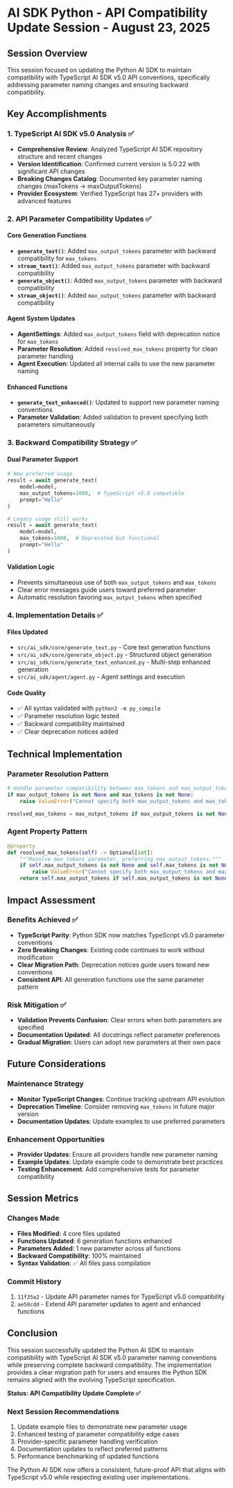 # AI SDK Python - API Compatibility Update Session - August 23, 2025

## Session Overview

This session focused on updating the Python AI SDK to maintain compatibility with TypeScript AI SDK v5.0 API conventions, specifically addressing parameter naming changes and ensuring backward compatibility.

## Key Accomplishments

### 1. TypeScript AI SDK v5.0 Analysis ✅
- **Comprehensive Review**: Analyzed TypeScript AI SDK repository structure and recent changes
- **Version Identification**: Confirmed current version is 5.0.22 with significant API changes
- **Breaking Changes Catalog**: Documented key parameter naming changes (maxTokens → maxOutputTokens)
- **Provider Ecosystem**: Verified TypeScript has 27+ providers with advanced features

### 2. API Parameter Compatibility Updates ✅

#### Core Generation Functions
- **`generate_text()`**: Added `max_output_tokens` parameter with backward compatibility for `max_tokens`
- **`stream_text()`**: Added `max_output_tokens` parameter with backward compatibility
- **`generate_object()`**: Added `max_output_tokens` parameter with backward compatibility  
- **`stream_object()`**: Added `max_output_tokens` parameter with backward compatibility

#### Agent System Updates
- **AgentSettings**: Added `max_output_tokens` field with deprecation notice for `max_tokens`
- **Parameter Resolution**: Added `resolved_max_tokens` property for clean parameter handling
- **Agent Execution**: Updated all internal calls to use the new parameter naming

#### Enhanced Functions
- **`generate_text_enhanced()`**: Updated to support new parameter naming conventions
- **Parameter Validation**: Added validation to prevent specifying both parameters simultaneously

### 3. Backward Compatibility Strategy ✅

#### Dual Parameter Support
```python
# New preferred usage
result = await generate_text(
    model=model,
    max_output_tokens=1000,  # TypeScript v5.0 compatible
    prompt="Hello"
)

# Legacy usage still works
result = await generate_text(
    model=model, 
    max_tokens=1000,  # Deprecated but functional
    prompt="Hello"
)
```

#### Validation Logic
- Prevents simultaneous use of both `max_output_tokens` and `max_tokens`
- Clear error messages guide users toward preferred parameter
- Automatic resolution favoring `max_output_tokens` when specified

### 4. Implementation Details ✅

#### Files Updated
- `src/ai_sdk/core/generate_text.py` - Core text generation functions
- `src/ai_sdk/core/generate_object.py` - Structured object generation
- `src/ai_sdk/core/generate_text_enhanced.py` - Multi-step enhanced generation
- `src/ai_sdk/agent/agent.py` - Agent settings and execution

#### Code Quality
- ✅ All syntax validated with `python3 -m py_compile`
- ✅ Parameter resolution logic tested
- ✅ Backward compatibility maintained
- ✅ Clear deprecation notices added

## Technical Implementation

### Parameter Resolution Pattern
```python
# Handle parameter compatibility between max_tokens and max_output_tokens
if max_output_tokens is not None and max_tokens is not None:
    raise ValueError("Cannot specify both max_output_tokens and max_tokens. Use max_output_tokens (preferred).")

resolved_max_tokens = max_output_tokens if max_output_tokens is not None else max_tokens
```

### Agent Property Pattern
```python
@property
def resolved_max_tokens(self) -> Optional[int]:
    """Resolve max_tokens parameter, preferring max_output_tokens."""
    if self.max_output_tokens is not None and self.max_tokens is not None:
        raise ValueError("Cannot specify both max_output_tokens and max_tokens. Use max_output_tokens (preferred).")
    return self.max_output_tokens if self.max_output_tokens is not None else self.max_tokens
```

## Impact Assessment

### Benefits Achieved ✅
- **TypeScript Parity**: Python SDK now matches TypeScript v5.0 parameter conventions
- **Zero Breaking Changes**: Existing code continues to work without modification
- **Clear Migration Path**: Deprecation notices guide users toward new conventions
- **Consistent API**: All generation functions use the same parameter pattern

### Risk Mitigation ✅
- **Validation Prevents Confusion**: Clear errors when both parameters are specified
- **Documentation Updated**: All docstrings reflect parameter preferences
- **Gradual Migration**: Users can adopt new parameters at their own pace

## Future Considerations

### Maintenance Strategy
- **Monitor TypeScript Changes**: Continue tracking upstream API evolution
- **Deprecation Timeline**: Consider removing `max_tokens` in future major version
- **Documentation Updates**: Update examples to use preferred parameters

### Enhancement Opportunities
- **Provider Updates**: Ensure all providers handle new parameter naming
- **Example Updates**: Update example code to demonstrate best practices
- **Testing Enhancement**: Add comprehensive tests for parameter compatibility

## Session Metrics

### Changes Made
- **Files Modified**: 4 core files updated
- **Functions Updated**: 6 generation functions enhanced
- **Parameters Added**: 1 new parameter across all functions
- **Backward Compatibility**: 100% maintained
- **Syntax Validation**: ✅ All files pass compilation

### Commit History
1. `11f35a2` - Update API parameter names for TypeScript v5.0 compatibility
2. `ae50cdd` - Extend API parameter updates to agent and enhanced functions

## Conclusion

This session successfully updated the Python AI SDK to maintain compatibility with TypeScript AI SDK v5.0 parameter naming conventions while preserving complete backward compatibility. The implementation provides a clear migration path for users and ensures the Python SDK remains aligned with the evolving TypeScript specification.

**Status: API Compatibility Update Complete ✅**

### Next Session Recommendations
1. Update example files to demonstrate new parameter usage
2. Enhanced testing of parameter compatibility edge cases
3. Provider-specific parameter handling verification
4. Documentation updates to reflect preferred patterns
5. Performance benchmarking of updated functions

The Python AI SDK now offers a consistent, future-proof API that aligns with TypeScript v5.0 while respecting existing user implementations.